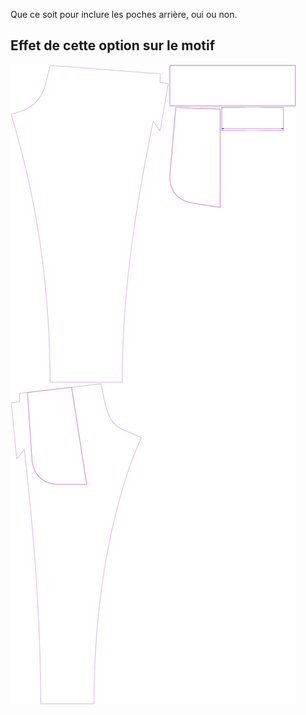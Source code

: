
Que ce soit pour inclure les poches arrière, oui ou non.


## Effet de cette option sur le motif
![Cette image montre l'effet de cette option en superposant plusieurs variantes qui ont une valeur différente pour cette option](paco_backpockets_sample.svg "Effet de cette option sur le motif")
